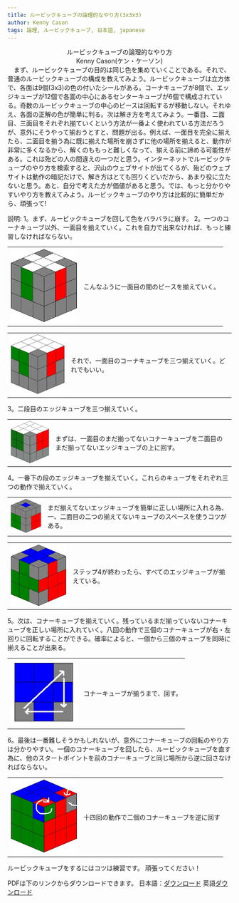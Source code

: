 ```yaml
---
title: ルービックキューブの論理的なやり方(3x3x3)
author: Kenny Cason
tags: 論理, ルービックキューブ, 日本語, japanese
---
```


<center>ルービックキューブの論理的なやり方</center>
<center>Kenny Cason(ケン・ケーソン)</center>
　まず、ルービックキューブの目的は同じ色を集めていくことである。それで、普通のルービックキューブの構成を教えてみよう。ルービックキューブは立方体で、各面は9個(3x3)の色の付いたシールがある。コーナキューブが8個で、エッジキューブが12個で各面の中心にあるセンターキューブが6個で構成されている。奇数のルービックキューブの中心のピースは回転するが移動しない。それゆえ、各面の正解の色が簡単に判る。次は解き方を考えてみよう。一番目、二面目、三面目をそれぞれ揃ていくという方法が一番よく使われている方法だろうが、意外にそうやって揃おうとすと、問題が出る。例えば、一面目を完全に揃えたら、二面目を揃う為に既に揃えた場所を崩さずに他の場所を揃えると、動作が非常に多くなるから、解くのももっと難しくなって、揃える前に諦める可能性がある。これは殆どの人の間違えの一つだと思う。インターネットでルービックキューブのやり方を検索すると、沢山のウェブサイトが出てくるが、殆どのウェブサイトは動作の暗記だけで、解き方はとても回りくどいだから、あまり役に立たないと思う。あと、自分で考えた方が価値があると思う。では、もっと分かりやすいやり方を教えてみよう。ルービックキューブのやり方は比較的に簡単だから、頑張って!

説明:
1。まず、ルービックキューブを回して色をバラバラに崩す。
2。一つのコーナキューブ以外、一面目を揃えていく。これを自力で出来なければ、もっと練習しなければならない。
<table width="100%"><tr><td><center><img padding="0" width="150" src="/images/rc/rc2.jpg" alt="Rubik's Cube Tutorial" /></center></td><td>こんなふうに一面目の間のピースを揃えていく。</td></table>
<table width="100%"><tr><td><center><img padding="0" width="150" src="/images/rc/rc3.jpg" alt="Rubik's Cube Tutorial" /></center></td><td>それで、一面目のコーナキューブを三つ揃えていく。どれでもいい。
</td></table>

3。二段目のエッジキューブを三つ揃えていく。
<table width="100%"><tr><td><center><img padding="0" width="150" src="/images/rc/rc4.jpg" alt="Rubik's Cube Tutorial" /></center></td><td>まずは、一面目のまだ揃ってないコナーキューブを二面目のまだ揃ってないエッジキューブの上に回す。</td></table>

4。一番下の段のエッジキューブを揃えていく。これらのキューブをそれぞれ三つの動作で揃えていく。
<table width="100%"><tr><td><center><img padding="0" width="150" src="/images/rc/rc5.jpg" alt="Rubik's Cube Tutorial" /></center></td><td>まだ揃えてないエッジキューブを簡単に正しい場所に入れる為、一、二面目の二つの揃えてないキューブのスペースを使うコツがある。</td></table>
<table width="100%"><tr><td><center><img padding="0" width="150" src="/images/rc/rc6.jpg" alt="Rubik's Cube Tutorial" /></center></td><td>ステップ4が終わったら、すべてのエッジキューブが揃えている。</td></table>

5。次は、コナーキューブを揃えていく。残っているまだ揃っていないコナーキューブを正しい場所に入れていく。八回の動作で三個のコナーキューブが右・左回りに回転することができる。確率によると、一個から三個のキューブを同時に揃えることが出来る。
<table width="100%"><tr><td><center><img padding="0" width="150" src="/images/rc/rc7.jpg" alt="Rubik's Cube Tutorial" /></center></td><td>コナーキューブが揃うまで、回す。</td></table>

6。最後は一番難しそうかもしれないが、意外にコナーキューブの回転のやり方は分かりやすい。一個のコナーキューブを回したら、ルービックキューブを直す為に、他のスタートポイントを前のコナーキューブと同じ場所から逆に回さなければならない。
<table width="100%"><tr><td><center><img padding="0" width="150" src="/images/rc/rc8.jpg" alt="Rubik's Cube Tutorial" /></center></td><td>十四回の動作で二個のコナーキューブを逆に回す</td></table>

ルービックキューブをするにはコツは練習です。
頑張ってください！

PDFは下のリンクからダウンロードできます。
日本語：<a href="/pdf/rubikscube-jp.pdf">ダウンロード</a>
英語<a href="/pdf/rubikscube-en.pdf">ダウンロード</a>
